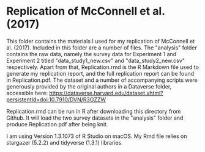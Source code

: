 # Replication of McConnell et al. (2017) 

This folder contains the materials I used for my replication of McConnell et al. (2017). Included in this folder are a number of files. The "analysis" folder contains the raw data, namely the survey data for Experiment 1 and Experiment 2 titled "data_study1_new.csv" and "data_study2_new.csv" respectively. Apart from that, Replication.rmd is the R Markdown file used to generate my replication report, and the full replication report can be found in Replication.pdf. The dataset and a number of accompanying scripts were generously provided by the original authors in a Dataverse folder, accessible here: https://dataverse.harvard.edu/dataset.xhtml?persistentId=doi:10.7910/DVN/R3GZZW

Replication.rmd can be run in R after downloading this directory from Github. It will load the two survey datasets in the "analysis" folder and produce Replication.pdf after being knit.

I am using Version 1.3.1073 of R Studio on macOS. My Rmd file relies on stargazer (5.2.2) and tidyverse (1.3.1) libraries.


